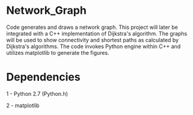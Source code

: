 # Network_Graph
Code generates and draws a network graph. This project will later be integrated with a C++ implementation of Dijkstra's algorithm. The graphs will be used to show connectivity and shortest paths as calculated by Dijkstra's algorithms. The code invokes Python engine within C++ and utilizes matplotlib to generate the figures.

# Dependencies

1 - Python 2.7 (Python.h)

2 - matplotlib 
